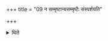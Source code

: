+++
title = "09 न सम्मृष्टान्यसम्मृष्टैः संस्पर्शयति"

+++

<details><summary>थिते</summary>

9. He does not allow the cleansed (utensils) be touched by the uncleansed.
</details>
